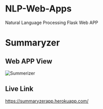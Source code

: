 # NLP-Web-Apps
Natural Language Processing Flask Web APP
# Summaryzer
## Web APP View
![Summerizer](https://user-images.githubusercontent.com/46172140/170403659-f74a8157-8a49-4176-baf1-230090c271c1.jpg)
## Live Link
https://summaryzerapp.herokuapp.com/
